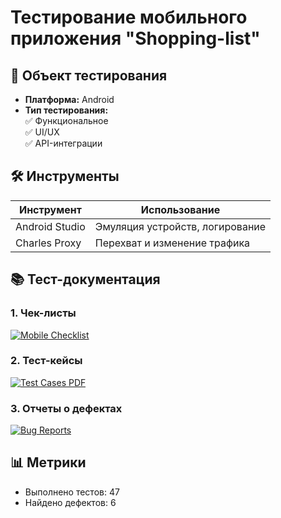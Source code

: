 # Тестирование мобильного приложения "Shopping-list"

## 📱 Объект тестирования
- **Платформа:** Android
- **Тип тестирования:**  
  ✅ Функциональное  
  ✅ UI/UX  
  ✅ API-интеграции  

## 🛠 Инструменты
| Инструмент          | Использование                          |
|---------------------|---------------------------------------|
| Android Studio      | Эмуляция устройств, логирование       |
| Charles Proxy       | Перехват и изменение трафика          |

## 📚 Тест-документация
### 1. Чек-листы
[![Mobile Checklist](https://img.shields.io/badge/Чек--лист-Google_Sheets-green)](https://docs.google.com/spreadsheets/d/1yDzE1GQVAuVGjCyhbcoF9n8LRMDrJrrV7YYrO_zbcnw/edit?usp=drive_link)  

### 2. Тест-кейсы  
[![Test Cases PDF](https://img.shields.io/badge/Тест--кейсы-PDF-blue)](https://drive.google.com/file/d/19MRQHbU3vHyhojFVJSTiROEUiwk2qp9i/view?usp=drive_link)  

### 3. Отчеты о дефектах  
[![Bug Reports](https://img.shields.io/badge/Баг--репорты-Google_Drive-red)](https://drive.google.com/drive/folders/1iTTWw8OGXosr59n1EwgcaRPLqF9raxU_?usp=drive_link)  


## 📊 Метрики
- Выполнено тестов: 47  
- Найдено дефектов: 6  
